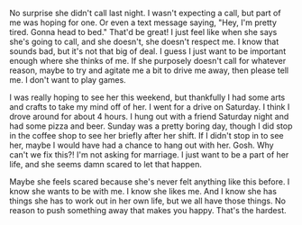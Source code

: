 No surprise she didn't call last night. I wasn't expecting a call, but part of me was hoping for one. Or even a text message saying, "Hey, I'm pretty tired. Gonna head to bed." That'd be great! I just feel like when she says she's going to call, and she doesn't, she doesn't respect me. I know that sounds bad, but it's not that big of deal. I guess I just want to be important enough where she thinks of me. If she purposely doesn't call for whatever reason, maybe to try and agitate me a bit to drive me away, then please tell me. I don't want to play games. 

I was really hoping to see her this weekend, but thankfully I had some arts and crafts to take my mind off of her. I went for a drive on Saturday. I think I drove around for about 4 hours. I hung out with a friend Saturday night and had some pizza and beer. Sunday was a pretty boring day, though I did stop in the coffee shop to see her briefly after her shift. If I didn't stop in to see her, maybe I would have had a chance to hang out with her. Gosh. Why can't we fix this?! I'm not asking for marriage. I just want to be a part of her life, and she seems damn scared to let that happen.

Maybe she feels scared because she's never felt anything like this before. I know she wants to be with me. I know she likes me. And I know she has things she has to work out in her own life, but we all have those things. No reason to push something away that makes you happy. That's the hardest. 
